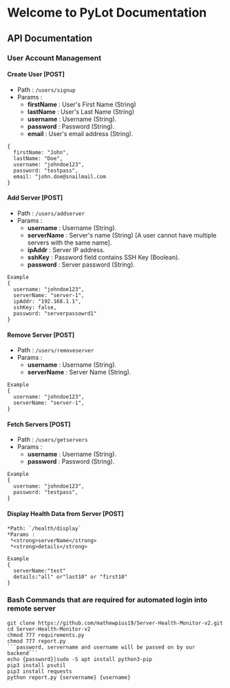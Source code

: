# Welcome to PyLot Documentation
## API Documentation
### User Account Management
#### Create User [POST]
  * Path : `/users/signup`
  * Params :
    * <strong>firstName</strong> : User's First Name (String)
    * <strong>lastName</strong> : User's Last Name (String)
    * <strong>username</strong> : Username (String).
    * <strong>password</strong> : Password (String).
    * <strong>email</strong> : User's email address (String).
```
{
  firstName: "John",
  lastName: "Doe",
  username: "johndoe123",
  password: "testpass",
  email: "john.doe@snailmail.com
}
```

#### Add Server [POST]
  * Path : `/users/addserver`
  * Params :
    * <strong>username</strong> : Username (String).
    * <strong>serverName</strong> : Server's name (String) [A user cannot have multiple servers with the same name].
    * <strong>ipAddr</strong> : Server IP address.
    * <strong>sshKey</strong> : Password field contains SSH Key (Boolean).
    * <strong>password</strong> : Server password (String).
```
Example
{
  username: "johndoe123",
  serverName: "server-1",
  ipAddr: "192.168.1.1",
  sshKey: false,
  password: "serverpassowrd1"
}
```

#### Remove Server [POST]
  * Path : `/users/removeserver`
  * Params :
    * <strong>username</strong> : Username (String).
    * <strong>serverName</strong> : Server Name (String).
```
Example
{
  username: "johndoe123",
  serverName: "server-1",
}
```

#### Fetch Servers [POST]
  * Path : `/users/getservers`
  * Params :
    * <strong>username</strong> : Username (String).
    * <strong>password</strong> : Password (String).
```
Example
{
  username: "johndoe123",
  password: "testpass",
}
```
#### Display Health Data from Server [POST]
    *Path: `/health/display`
    *Params :
     *<strong>serverName</strong>
     *<strong>details</strong>
```
Example
{
  serverName:"test"
  details:"all" or"last10" or "first10"
}
```

### Bash Commands that are required for automated login into remote server
    git clone https://github.com/mathewpius19/Server-Health-Monitor-v2.git
    cd Server-Health-Monitor-v2
    chmod 777 requirements.py
    chmod 777 report.py
    ```password, servername and username will be passed on by our backend```
    echo {password}|sudo -S apt install python3-pip
    pip3 install psutil
    pip3 install requests
    python report.py {servername} {username}
